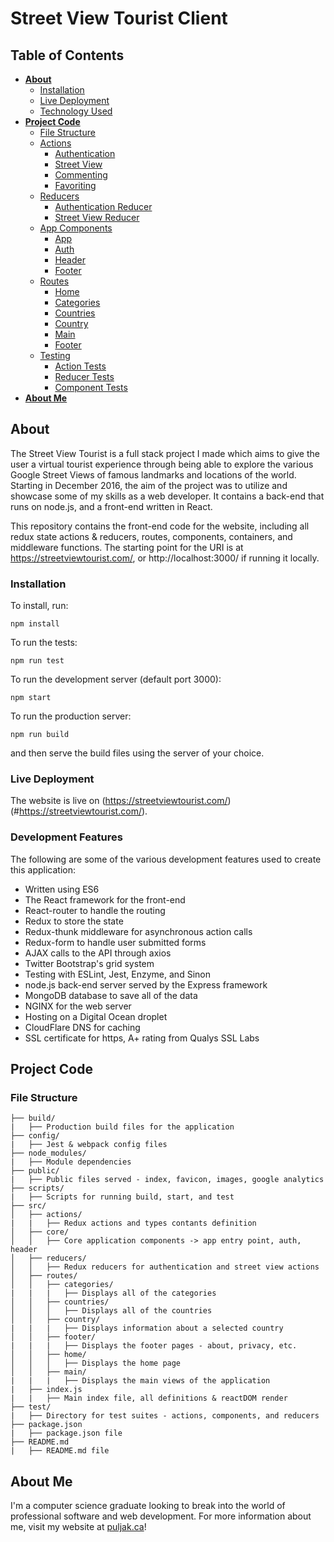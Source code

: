 # Street View Tourist Client

## Table of Contents
* **[About](#about)**
  * [Installation](#installation)  
  * [Live Deployment](#live-deployment)  
  * [Technology Used](#technology-used)
* **[Project Code](#project-code)**  
  * [File Structure](#file-structure)
  * [Actions](#actions)
    * [Authentication](#authentication)
    * [Street View](#street-view)
    * [Commenting](#commenting)
    * [Favoriting](#favoriting)
  * [Reducers](#reducers)
    * [Authentication Reducer](#authentication-reducer)
    * [Street View Reducer](#street-view-reducer)
  * [App Components](#app-components)
    * [App](#app)
    * [Auth](#auth)
    * [Header](#header)
    * [Footer](#footer)
  * [Routes](#routes)
    * [Home](#home)
    * [Categories](#categories)
    * [Countries](#countries)
    * [Country](#country)
    * [Main](#main)
    * [Footer](#footer)
  * [Testing](#testing)
    * [Action Tests](#action-tests)
    * [Reducer Tests](#reducer-tests)
    * [Component Tests](#component-tests)
* **[About Me](#about-me)**

## About
The Street View Tourist is a full stack project I made which aims to give the user a virtual tourist experience through being able to explore the various Google Street Views of famous landmarks and locations of the world. Starting in December 2016, the aim of the project was to utilize and showcase some of my skills as a web developer. It contains a back-end that runs on node.js, and a front-end written in React.

This repository contains the front-end code for the website, including all redux state actions & reducers, routes, components, containers, and middleware functions. The starting point for the URI is at https://streetviewtourist.com/, or http://localhost:3000/ if running it locally.

### Installation
To install, run:

`npm install`

To run the tests:

`npm run test`

To run the development server (default port 3000):

`npm start`

To run the production server:

`npm run build`

and then serve the build files using the server of your choice.

### Live Deployment
The website is live on (https://streetviewtourist.com/)(#https://streetviewtourist.com/).

### Development Features
The following are some of the various development features used to create this application:
* Written using ES6
* The React framework for the front-end
* React-router to handle the routing
* Redux to store the state
* Redux-thunk middleware for asynchronous action calls
* Redux-form to handle user submitted forms
* AJAX calls to the API through axios
* Twitter Bootstrap's grid system
* Testing with ESLint, Jest, Enzyme, and Sinon
* node.js back-end server served by the Express framework
* MongoDB database to save all of the data
* NGINX for the web server
* Hosting on a Digital Ocean droplet
* CloudFlare DNS for caching
* SSL certificate for https, A+ rating from Qualys SSL Labs

## Project Code

### File Structure
```
├── build/
|   ├── Production build files for the application
├── config/
|   ├── Jest & webpack config files
├── node_modules/
|   ├── Module dependencies
├── public/
|   ├── Public files served - index, favicon, images, google analytics
├── scripts/
|   ├── Scripts for running build, start, and test
├── src/
│   ├── actions/
|   |   ├── Redux actions and types contants definition
│   ├── core/
│   │   ├── Core application components -> app entry point, auth, header
│   ├── reducers/
│   │   ├── Redux reducers for authentication and street view actions
│   ├── routes/
│   │   ├── categories/
|   |   |   ├── Displays all of the categories
│   │   ├── countries/
│   │   │   ├── Displays all of the countries
│   │   ├── country/
|   |   |   ├── Displays information about a selected country
│   │   ├── footer/
|   |   |   ├── Displays the footer pages - about, privacy, etc.
│   │   ├── home/
│   │   │   ├── Displays the home page
│   │   ├── main/
|   |   |   ├── Displays the main views of the application
|   ├── index.js
|   |   ├── Main index file, all definitions & reactDOM render
├── test/
|   ├── Directory for test suites - actions, components, and reducers
├── package.json
|   ├── package.json file
├── README.md
|   ├── README.md file
```

## About Me  
I'm a computer science graduate looking to break into the world of professional software and web development. For more information about me, visit my website at [puljak.ca](https://puljak.ca)!